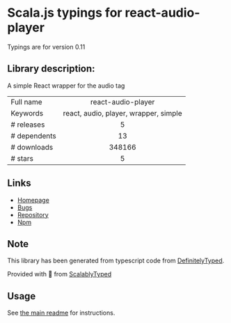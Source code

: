 
# Scala.js typings for react-audio-player

Typings are for version 0.11

## Library description:
A simple React wrapper for the audio tag

|                    |                 |
| ------------------ | :-------------: |
| Full name          | react-audio-player |
| Keywords           | react, audio, player, wrapper, simple |
| # releases         | 5 |
| # dependents       | 13 |
| # downloads        | 348166 |
| # stars            | 5 |

## Links
- [Homepage](https://github.com/justinmc/react-audio-player#readme)
- [Bugs](https://github.com/justinmc/react-audio-player/issues)
- [Repository](https://github.com/justinmc/react-audio-player)
- [Npm](https://www.npmjs.com/package/react-audio-player)
    


## Note
This library has been generated from typescript code from [DefinitelyTyped](https://definitelytyped.org).

Provided with :purple_heart: from [ScalablyTyped](https://github.com/oyvindberg/ScalablyTyped)

## Usage
See [the main readme](../../readme.md) for instructions.


